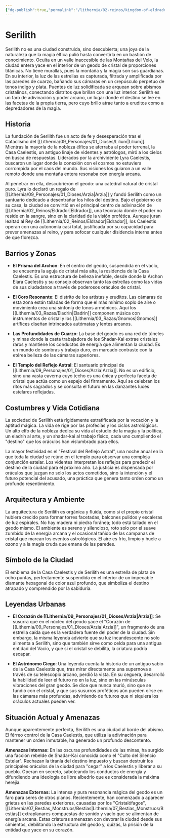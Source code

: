 ```yaml
---
{"dg-publish":true,"permalink":"/lithernia/02-reinos/kingdom-of-eldrador/serilith/","title":"Serilith","tags":["lithernia","ciudad","Eldrador"]}
---
```


# Serilith

Serilith no es una ciudad construida, sino descubierta; una joya de la naturaleza que la magia élfica pulió hasta convertirla en un bastión de conocimiento. Oculta en un valle inaccesible de las Montañas del Velo, la ciudad entera yace en el interior de un geodo de cristal de proporciones titánicas. No tiene murallas, pues la montaña y la magia son sus guardianas. En su interior, la luz de las estrellas es capturada, filtrada y amplificada por las paredes de cuarzo, bañando sus cámaras en un crepúsculo perpetuo de tonos índigo y plata. Puentes de luz solidificada se arquean sobre abismos cristalinos, conectando distritos que brillan con una luz interior. Serilith es un faro de adivinación y poder arcano, un lugar donde el destino se lee en las facetas de la propia tierra, pero cuyo brillo atrae tanto a eruditos como a depredadores de la magia.

## Historia

La fundación de Serilith fue un acto de fe y desesperación tras el Cataclismo del [[Lithernia/09_Personajes/01_Dioses/Lilium\|Lilium]]. Mientras la mayoría de la nobleza élfica se aferraba al poder terrenal, la Casa Caelestis, un antiguo linaje de videntes y astrólogos, miró a los cielos en busca de respuestas. Liderados por la archividente Lyra Caelestis, buscaron un lugar donde la conexión con el cosmos no estuviera corrompida por el caos del mundo. Sus visiones los guiaron a un valle remoto donde una montaña entera resonaba con energía arcana.

Al penetrar en ella, descubrieron el geodo: una catedral natural de cristal puro. Lyra lo declaró un regalo de [[Lithernia/09_Personajes/01_Dioses/Arzia\|Arzia]] y fundó Serilith como un santuario dedicado a desentrañar los hilos del destino. Bajo el gobierno de su casa, la ciudad se convirtió en el principal centro de adivinación de [[Lithernia/02_Reinos/Eldrador\|Eldrador]], una teocracia donde el poder no reside en la sangre, sino en la claridad de la visión profética. Aunque juran lealtad al Rey de [[Lithernia/02_Reinos/Eldrador\|Eldrador]], los Caelestis operan con una autonomía casi total, justificada por su capacidad para prever amenazas al reino, y para sofocar cualquier disidencia interna antes de que florezca.

## Barrios y Zonas

- **El Prisma del Archon**: En el centro del geodo, suspendida en el vacío, se encuentra la aguja de cristal más alta, la residencia de la Casa Caelestis. Es una estructura de belleza inefable, desde donde la Archon Elara Caelestis y su consejo observan tanto las estrellas como las vidas de sus ciudadanos a través de poderosos oráculos de cristal.

- **El Coro Resonante**: El distrito de los artistas y eruditos. Las cámaras de esta zona están talladas de forma que el más mínimo soplo de aire o movimiento crea una sinfonía de tonos armónicos. Aquí los [[Lithernia/03_Razas/Eladrin\|Eladrin]] componen música con instrumentos de cristal y los [[Lithernia/03_Razas/Gnomos\|Gnomos]] artífices diseñan intrincados autómatas y lentes arcanos.

- **Las Profundidades de Cuarzo**: La base del geodo es una red de túneles y minas donde la casta trabajadora de los Shadar-Kai extrae cristales raros y mantiene los conductos de energía que alimentan la ciudad. Es un mundo de sombras y trabajo duro, en marcado contraste con la etérea belleza de las cámaras superiores.

- **El Templo del Reflejo Astral**: El santuario principal de [[Lithernia/09_Personajes/01_Dioses/Arzia\|Arzia]]. No es un edificio, sino una vasta caverna cuyo techo es una única y perfecta faceta de cristal que actúa como un espejo del firmamento. Aquí se celebran los ritos más sagrados y se consulta el futuro en las danzantes luces estelares reflejadas.

## Costumbres y Vida Cotidiana

La sociedad de Serilith está rígidamente estratificada por la vocación y la aptitud mágica. La vida se rige por las profecías y los ciclos astrológicos. Un alto elfo de la nobleza dedica su vida al estudio de la magia y la política, un eladrín al arte, y un shadar-kai al trabajo físico, cada uno cumpliendo el "destino" que los oráculos han vislumbrado para ellos.

La mayor festividad es el "Festival del Reflejo Astral", una noche anual en la que toda la ciudad se reúne en el templo para observar una compleja conjunción estelar. Los videntes interpretan los reflejos para predecir el destino de la ciudad para el próximo año. La justicia es dispensada por oráculos que juzgan no solo los actos cometidos, sino la intención y el futuro potencial del acusado, una práctica que genera tanto orden como un profundo resentimiento.

## Arquitectura y Ambiente

La arquitectura de Serilith es orgánica y fluida, como si el propio cristal hubiera crecido para formar torres facetadas, balcones pulidos y escaleras de luz espirales. No hay madera ni piedra foránea; todo está tallado en el geodo mismo. El ambiente es sereno y silencioso, roto solo por el suave zumbido de la energía arcana y el ocasional tañido de las campanas de cristal que marcan los eventos astrológicos. El aire es frío, limpio y huele a ozono y a la magia cruda que emana de las paredes.

## Símbolo de la Ciudad

El emblema de la Casa Caelestis y de Serilith es una estrella de plata de ocho puntas, perfectamente suspendida en el interior de un impecable diamante hexagonal de color azul profundo, que simboliza el destino atrapado y comprendido por la sabiduría.

## Leyendas Urbanas

- **El Corazón de [[Lithernia/09_Personajes/01_Dioses/Arzia\|Arzia]]**: Se susurra que en el núcleo del geodo yace el "Corazón de [[Lithernia/09_Personajes/01_Dioses/Arzia\|Arzia]]", un fragmento de una estrella caída que es la verdadera fuente del poder de la ciudad. Sin embargo, la misma leyenda advierte que su luz incandescente no solo alimenta a Serilith, sino que también sirve como celda para una antigua entidad del Vacío, y que si el cristal se debilita, la criatura podría escapar.

- **El Astrónomo Ciego**: Una leyenda cuenta la historia de un antiguo sabio de la Casa Caelestis que, tras mirar directamente una supernova a través de su telescopio arcano, perdió la vista. En su ceguera, desarrolló la habilidad de leer el futuro no en la luz, sino en las minúsculas vibraciones del gran geodo. Se dice que nunca murió, sino que se fundió con el cristal, y que sus susurros proféticos aún pueden oírse en las cámaras más profundas, advirtiendo de futuros que ni siquiera los oráculos actuales pueden ver.

## Situación Actual y Amenazas

Aunque aparentemente perfecta, Serilith es una ciudad al borde del abismo. El férreo control de la Casa Caelestis, que utiliza la adivinación para mantener un orden inmutable, ha generado un profundo descontento.

**Amenazas Internas:** En las oscuras profundidades de las minas, ha surgido una facción rebelde de Shadar-Kai conocida como el "Culto del Silencio Estelar". Rechazan la tiranía del destino impuesto y buscan destruir los principales oráculos de la ciudad para "cegar" a los Caelestis y liberar a su pueblo. Operan en secreto, saboteando los conductos de energía y difundiendo una ideología de libre albedrío que es considerada la máxima herejía.

**Amenazas Externas:** La intensa y pura resonancia mágica del geodo es un faro para seres de otros planos. Recientemente, han comenzado a aparecer grietas en las paredes exteriores, causadas por los "Cristalófagos", [[Lithernia/07_Bestias_Monstruos/Bestias\|Lithernia/07_Bestias_Monstruos/Bestias]] extraplanares compuestas de sonido y vacío que se alimentan de energía arcana. Estas criaturas amenazan con devorar la ciudad desde sus cimientos, debilitando la estructura del geodo y, quizás, la prisión de la entidad que yace en su corazón.